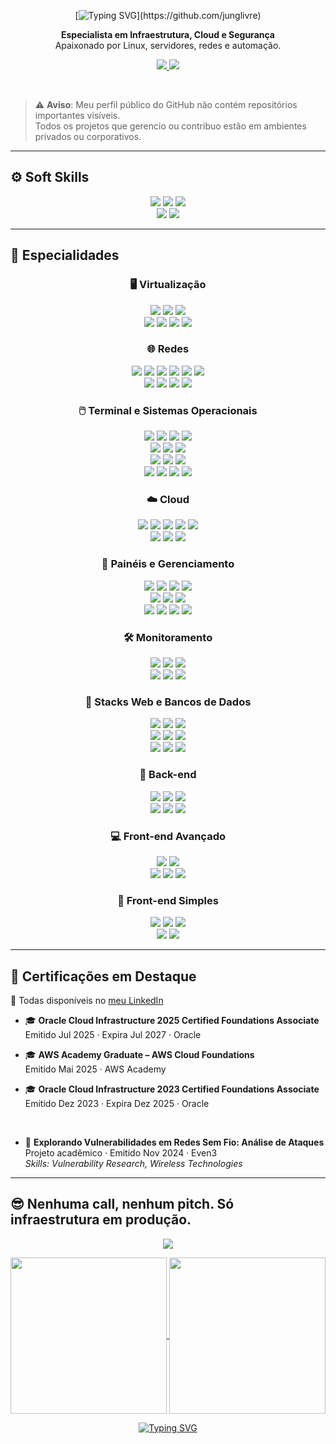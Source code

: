 <div align="center">

[![Typing SVG](https://readme-typing-svg.demolab.com?font=Fira+Code&size=25&duration=4000&pause=1500&color=008BFF&center=true&vCenter=true&width=435&lines=%F0%9F%91%8B%F0%9F%8F%BB+Ol%C3%A1%2C+seja+bem-vind%40!;%F0%9F%90%B1%E2%80%8D%F0%9F%91%A4+Eu+sou+o+jung!)](https://github.com/junglivre)

</div>

<p align="center">
  <strong>Especialista em Infraestrutura, Cloud e Segurança</strong><br/>
  Apaixonado por Linux, servidores, redes e automação.
</p>

<p align="center">
  <a href="https://www.linkedin.com/in/junglivre/details/certifications" target="_blank">
    <img src="https://img.shields.io/badge/Certificações-LinkedIn-0A66C2?style=for-the-badge&logo=linkedin&logoColor=white"/>
  </a>
  <a href="https://jung.moe" target="_blank">
    <img src="https://img.shields.io/badge/jung.moe-Link%20Bio-000000?style=for-the-badge&logo=vercel&logoColor=white&labelColor=222222"/>
  </a>
</p>

<br>

> ⚠️ **Aviso**: Meu perfil público do GitHub não contém repositórios importantes visíveis.  
> Todos os projetos que gerencio ou contribuo estão em ambientes privados ou corporativos.

---

## ⚙ Soft Skills

<div align="center">
<img src="https://img.shields.io/badge/CLI%20Proficiency-000000?style=for-the-badge&logo=gnubash&logoColor=white"/>
<img src="https://img.shields.io/badge/Git%20Workflow-F05032?style=for-the-badge&logo=git&logoColor=white"/>
<img src="https://img.shields.io/badge/Docs%20&%20Research-007ACC?style=for-the-badge&logo=readthedocs&logoColor=white"/>
<br>
<img src="https://img.shields.io/badge/Infra%20&%20Organização-6DB33F?style=for-the-badge&logo=trello&logoColor=white"/>
<img src="https://img.shields.io/badge/Inglês%20Avançado-1A73E8?style=for-the-badge&logo=googletranslate&logoColor=white"/>

</div>

---

## 🧠 Especialidades

<div align="center">

<!-- Virtualização -->
### 🖥️ Virtualização
<img src="https://img.shields.io/badge/Proxmox-E57000?style=for-the-badge&logo=proxmox&logoColor=white"/>
<img src="https://img.shields.io/badge/VMware-607078?style=for-the-badge&logo=vmware&logoColor=white"/>
<img src="https://img.shields.io/badge/VirtualBox-2F61B4?style=for-the-badge&logo=virtualbox&logoColor=white"/>
<br>
<img src="https://img.shields.io/badge/KVM-EE0000?style=for-the-badge&logo=redhat&logoColor=white"/>
<img src="https://img.shields.io/badge/QEMU-FF6600?style=for-the-badge&logo=qemu&logoColor=white"/>
<img src="https://img.shields.io/badge/Xen-452170?style=for-the-badge&logo=citrix&logoColor=white"/>
<img src="https://img.shields.io/badge/Hyper--V-0078D7?style=for-the-badge"/>

<br>

<!-- Redes -->

### 🌐 Redes
<img src="https://img.shields.io/badge/TP‐Link-4ACBD6?style=for-the-badge&logo=tplink&logoColor=white"/>
<img src="https://img.shields.io/badge/Huawei-FF0000?style=for-the-badge&logo=huawei&logoColor=white"/>
<img src="https://img.shields.io/badge/HP-0096D6?style=for-the-badge&logo=hp&logoColor=white"/>
<img src="https://img.shields.io/badge/3Com-000000?style=for-the-badge"/>
<img src="https://img.shields.io/badge/Mercusys-E40000?style=for-the-badge"/>
<img src="https://img.shields.io/badge/Intelbras-10B26F?style=for-the-badge"/>
<br>
<img src="https://img.shields.io/badge/pfSense-212121?style=for-the-badge&logo=pfsense&logoColor=white"/>
<img src="https://img.shields.io/badge/OPNsense-E44A20?style=for-the-badge&logo=opnsense&logoColor=white"/>
<img src="https://img.shields.io/badge/MikroTik-293239?style=for-the-badge&logo=mikrotik&logoColor=white"/>
<img src="https://img.shields.io/badge/OpenWRT-00B5E2?style=for-the-badge&logo=openwrt&logoColor=white"/>

<br>

<!-- SOs -->
### 🖱️ Terminal e Sistemas Operacionais
<img src="https://img.shields.io/badge/Linux-FCC624?style=for-the-badge&logo=linux&logoColor=black"/>
<img src="https://img.shields.io/badge/Bash-121011?style=for-the-badge&logo=gnubash&logoColor=white"/>
<img src="https://img.shields.io/badge/Windows-0078D7?style=for-the-badge"/>
<img src="https://img.shields.io/badge/PowerShell-5391FE?style=for-the-badge"/>
<br>
<img src="https://img.shields.io/badge/Alpine%20Linux-0D597F?style=for-the-badge&logo=alpinelinux&logoColor=white"/>
<img src="https://img.shields.io/badge/SUSE-0C322C?style=for-the-badge&logo=suse&logoColor=white"/>
<img src="https://img.shields.io/badge/openSUSE-73BA25?style=for-the-badge&logo=opensuse&logoColor=white"/>
<br>
<img src="https://img.shields.io/badge/Debian-A81D33?style=for-the-badge&logo=debian&logoColor=white"/>
<img src="https://img.shields.io/badge/Ubuntu-E95420?style=for-the-badge&logo=ubuntu&logoColor=white"/>
<img src="https://img.shields.io/badge/Kali%20Linux-557C94?style=for-the-badge&logo=kalilinux&logoColor=white"/>
<br>
<img src="https://img.shields.io/badge/Red%20Hat-EE0000?style=for-the-badge&logo=redhat&logoColor=white"/>
<img src="https://img.shields.io/badge/CentOS-262577?style=for-the-badge&logo=centos&logoColor=white"/>
<img src="https://img.shields.io/badge/AlmaLinux-000000?style=for-the-badge&logo=almalinux&logoColor=white"/>
<img src="https://img.shields.io/badge/Rocky%20Linux-10B981?style=for-the-badge&logo=rockylinux&logoColor=white"/>

<!-- Cloud -->
### ☁️ Cloud
<img src="https://img.shields.io/badge/AWS-232F3E?style=for-the-badge"/>
<img src="https://img.shields.io/badge/Azure-0078D4?style=for-the-badge"/>
<img src="https://img.shields.io/badge/Google%20Cloud-4285F4?style=for-the-badge&logo=googlecloud&logoColor=white"/>

<img src="https://img.shields.io/badge/Oracle%20Cloud-F80000?style=for-the-badge&logo=oracle&logoColor=white"/>
<img src="https://img.shields.io/badge/OVH-123F6D?style=for-the-badge&logo=ovh&logoColor=white"/>
<br>
<img src="https://img.shields.io/badge/Hetzner-CC0000?style=for-the-badge&logo=hetzner&logoColor=white"/>
<img src="https://img.shields.io/badge/Contabo-333?style=for-the-badge&logo=contabo&logoColor=white"/>
<img src="https://img.shields.io/badge/Linode-00A95C?style=for-the-badge&logo=akamai&logoColor=white"/>

<br>

<!-- Painéis -->
### 🧰 Painéis e Gerenciamento
<img src="https://img.shields.io/badge/Cloudflare-F38020?style=for-the-badge&logo=cloudflare&logoColor=white"/>
<img src="https://img.shields.io/badge/Docker-2496ED?style=for-the-badge&logo=docker&logoColor=white"/>
<img src="https://img.shields.io/badge/LXC-333333?style=for-the-badge&logo=linuxcontainers&logoColor=white"/>
<img src="https://img.shields.io/badge/WebMin/VirtualMin-7DA0D0?style=for-the-badge&logo=webmin&logoColor=white"/>
<br>
<img src="https://img.shields.io/badge/cPanel%20&%20WHM-FF6C2C?style=for-the-badge&logo=cpanel&logoColor=white"/>
<img src="https://img.shields.io/badge/Plesk-384959?style=for-the-badge&logo=plesk&logoColor=white"/>
<img src="https://img.shields.io/badge/DirectAdmin-31BAE8?style=for-the-badge"/>
<br>
<img src="https://img.shields.io/badge/aaPanel-26A542?style=for-the-badge"/>
<img src="https://img.shields.io/badge/CloudPanel-1a80de?style=for-the-badge"/>
<img src="https://img.shields.io/badge/CyberPanel-6DCEF3?style=for-the-badge"/>
<img src="https://img.shields.io/badge/FASTPANEL-14B8FB?style=for-the-badge"/>


<br>

<!-- Ferramentas -->
### 🛠 Monitoramento
<img src="https://img.shields.io/badge/Prometheus-E6522C?style=for-the-badge&logo=prometheus&logoColor=white"/>
<img src="https://img.shields.io/badge/Datadog-632CA6?style=for-the-badge&logo=datadog&logoColor=white"/>
<img src="https://img.shields.io/badge/Netdata-00AB44?style=for-the-badge&logo=netdata&logoColor=white"/>
<br>
<img src="https://img.shields.io/badge/Zabbix-DC382D?style=for-the-badge&logo=zabbix&logoColor=white"/>
<img src="https://img.shields.io/badge/Grafana-F46800?style=for-the-badge&logo=grafana&logoColor=white"/>
<img src="https://img.shields.io/badge/Uptime%20Kuma-5CDD8B?style=for-the-badge&logo=uptimekuma&logoColor=white"/>

<br>

<!-- Stacks -->
### 🔧 Stacks Web e Bancos de Dados
<img src="https://img.shields.io/badge/Apache-D22128?style=for-the-badge&logo=apache&logoColor=white"/>
<img src="https://img.shields.io/badge/NGINX-009639?style=for-the-badge&logo=nginx&logoColor=white"/>
<img src="https://img.shields.io/badge/PHP-777BB4?style=for-the-badge&logo=php&logoColor=white"/>
<br>
<img src="https://img.shields.io/badge/MySQL-4479A1?style=for-the-badge&logo=mysql&logoColor=white"/>
<img src="https://img.shields.io/badge/MariaDB-003545?style=for-the-badge&logo=mariadb&logoColor=white"/>
<img src="https://img.shields.io/badge/PostgreSQL-4169E1?style=for-the-badge&logo=postgresql&logoColor=white"/>
<br>
<img src="https://img.shields.io/badge/MongoDB-47A248?style=for-the-badge&logo=mongodb&logoColor=white"/>
<img src="https://img.shields.io/badge/SQLite-003B57?style=for-the-badge&logo=sqlite&logoColor=white"/>
<img src="https://img.shields.io/badge/Supabase-3FCF8E?style=for-the-badge&logo=supabase&logoColor=white"/>

<br>

<!-- Back-end -->
### 🐍 Back-end
<img src="https://img.shields.io/badge/Node.js-5FA04E?style=for-the-badge&logo=nodedotjs&logoColor=white"/>
<img src="https://img.shields.io/badge/Python-3776AB?style=for-the-badge&logo=python&logoColor=white"/>
<img src="https://img.shields.io/badge/REST-e8e8e8?style=for-the-badge&logo=swagger&logoColor=black"/>
<br>
<img src="https://img.shields.io/badge/PM2-2B037A?style=for-the-badge&logo=pm2&logoColor=white"/>
<img src="https://img.shields.io/badge/Flask-3BABC3?style=for-the-badge&logo=flask&logoColor=white"/>
<img src="https://img.shields.io/badge/Gunicorn-499848?style=for-the-badge&logo=gunicorn&logoColor=white"/>

<br>

<!-- Front-end Avançado -->
### 💻 Front-end Avançado
<img src="https://img.shields.io/badge/TypeScript-3178C6?style=for-the-badge&logo=typescript&logoColor=white"/>
<img src="https://img.shields.io/badge/Tailwind-06B6D4?style=for-the-badge&logo=tailwindcss&logoColor=white"/>
<br>
<img src="https://img.shields.io/badge/React-61DAFB?style=for-the-badge&logo=react&logoColor=black"/>
<img src="https://img.shields.io/badge/Vite-646CFF?style=for-the-badge&logo=vite&logoColor=white"/>
<img src="https://img.shields.io/badge/Laravel-FF2D20?style=for-the-badge&logo=laravel&logoColor=white"/>

<br>

<!-- Front-end Simples -->
### 🎨 Front-end Simples
<img src="https://img.shields.io/badge/HTML5-E34F26?style=for-the-badge&logo=html5&logoColor=white"/>
<img src="https://img.shields.io/badge/CSS-663399?style=for-the-badge&logo=css&logoColor=white"/>
<img src="https://img.shields.io/badge/JavaScript-F7DF1E?style=for-the-badge&logo=javascript&logoColor=black"/><br>
<img src="https://img.shields.io/badge/Bootstrap-7952B3?style=for-the-badge&logo=bootstrap&logoColor=white"/>
<img src="https://img.shields.io/badge/WordPress-21759B?style=for-the-badge&logo=wordpress&logoColor=white"/>

</div>

---

## 🧾 Certificações em Destaque

🔐 Todas disponíveis no [meu LinkedIn](https://www.linkedin.com/in/junglivre/details/certifications/)

- 🎓 **Oracle Cloud Infrastructure 2025 Certified Foundations Associate**  
  Emitido Jul 2025 · Expira Jul 2027 · Oracle  

- 🎓 **AWS Academy Graduate – AWS Cloud Foundations**  
  Emitido Mai 2025 · AWS Academy  

- 🎓 **Oracle Cloud Infrastructure 2023 Certified Foundations Associate**  
  Emitido Dez 2023 · Expira Dez 2025 · Oracle  

<br>

- 🧪 **Explorando Vulnerabilidades em Redes Sem Fio: Análise de Ataques**  
  Projeto acadêmico · Emitido Nov 2024 · Even3  
  _Skills: Vulnerability Research, Wireless Technologies_

---

## 😎 Nenhuma call, nenhum pitch. Só infraestrutura em produção.

<p align="center">
  <img src="https://img.shields.io/badge/status-online-darkgreen?style=for-the-badge&logo=linux&logoColor=white"/>
</p>

<div align="center">

<a href="https://github.com/junglivre">
  <img height=250 align="center" src="https://ghs.jung.moe/api?username=junglivre&theme=holi&show=issues,contributions,stars,repositories" />
</a>
<a href="https://github.com/junglivre">
  <img height=250 align="center" src="https://ghs.jung.moe/api/top-langs?username=junglivre&theme=holi" />
</a>

<br>

[![Typing SVG](https://readme-typing-svg.demolab.com?font=Fira+Code&size=15&duration=4000&pause=1500&color=008BFF&center=true&vCenter=true&width=435&lines=%F0%9F%95%8A%EF%B8%8F+be+the+change+you+want+to+see+in+the+world;SysAdmin+%7C+Cloud+Management+%7C+Network+Security)](https://github.com/junglivre)

</div>
